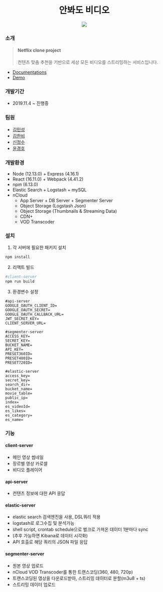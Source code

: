 # <center> 안봐도 비디오 </center>

<center><img src="https://i.imgur.com/Zogwm5Y.png"></center>

### 소개
> #### Netflix clone project
> 컨텐츠 맞춤 추천을 기반으로 세상 모든 비디오를 스트리밍하는 서비스입니다.
- [Documentations](https://github.com/connect-foundation/2019-19/wiki)
- [Demo](http://www.abdvideo.ml/)
### 개발기간
- 2019.11.4 ~ 진행중

### 팀원
- [김민성](https://github.com/minsung1129)
- [김한비](https://github.com/KKambi)
- [신정수](https://github.com/jngsoo)
- [윤경호](https://github.com/zoomspeed)

### 개발환경
- Node (12.13.0) + Express (4.16.1)
- React (16.11.0) + Webpack (4.41.2)
- npm (6.13.0)
- Elastic Search + Logstash + mySQL
- nCloud
    - App Server + DB Server + Segmenter Server
    - Object Storage (Logstash Json)
    - Object Storage (Thumbnails & Streaming Data)
    - CDN+
    - VOD Transcoder

### 설치
1. 각 서버에 필요한 패키지 설치
```bash
npm install
```

2. 리액트 빌드
```bash
#client-server
npm run build
```

3. 환경변수 설정
```
#api-server
GOOGLE_OAUTH_CLIENT_ID=
GOOGLE_OAUTH_SECRET=
GOOGLE_OAUTH_CALLBACK_URL=
JWT_SECRET_KEY=
CLIENT_SERVER_URL=

#segmenter-server
ACCESS_KEY=
SECRET_KEY=
BUCKET_NAME=
API_KEY=
PRESET360ID=
PRESET480ID=
PRESET720ID=

#elastic-server
access_key=
secret_key=
search_dir=
bucket_name=
movie_table=
public_ip=
index=
es_videoId=
es_likes=
es_category=
es_name=
```

### 기능
#### client-server
- 메인 영상 썸네일
- 장르별 영상 카로셀
- 비디오 플레이어

#### api-server
- 컨텐츠 정보에 대한 API 응답

#### elastic-server
- elastic search 검색엔진을 사용, DSL쿼리 적용
- logstash로 로그수집 및 분석가능 
- shell script, crontab schedule으로 벌크로 가져온 데이터 1분마다 sync
- (추후 가능하면 Kibana로 데이터 시각화)
- API 호출로 해당 쿼리의 JSON 파일 응답 
#### segmenter-server
- 원본 영상 업로드
- nCloud VOD Transcoder를 통한 트랜스코딩(360, 480, 720p)
- 트랜스코딩된 영상을 다운로드받아, 스트리밍 데이터로 분할(m3u8 + ts)
- 스트리밍 데이터 업로드
